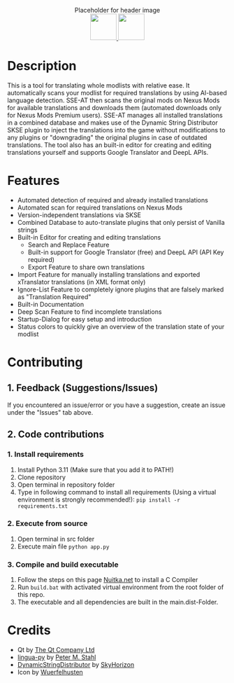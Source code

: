 <p align="center">
<!-- <img src="https://i.imgur.com/9Z2Nnrf.png" width="500px" /> -->
Placeholder for header image
<br>
<a href="https://www.nexusmods.com/skyrimspecialedition/mods/111491"><img src="https://i.imgur.com/STsBXT6.png" height="60px"/> </a>
<a href="https://ko-fi.com/cutleast"><img src="https://i.imgur.com/KcPrhK5.png" height="60px"/> </a>
<br>

# Description

This is a tool for translating whole modlists with relative ease. It automatically scans your modlist for required translations by using AI-based language detection.
SSE-AT then scans the original mods on Nexus Mods for available translations and downloads them (automated downloads only for Nexus Mods Premium users).
SSE-AT manages all installed translations in a combined database and makes use of the Dynamic String Distributor SKSE plugin to inject the translations
into the game without modifications to any plugins or "downgrading" the original plugins in case of outdated translations.
The tool also has an built-in editor for creating and editing translations yourself and supports Google Translator and DeepL APIs.

# Features
- Automated detection of required and already installed translations
- Automated scan for required translations on Nexus Mods
- Version-independent translations via SKSE
- Combined Database to auto-translate plugins that only persist of Vanilla strings
- Built-in Editor for creating and editing translations
  - Search and Replace Feature
  - Built-in support for Google Translator (free) and DeepL API (API Key required)
  - Export Feature to share own translations
- Import Feature for manually installing translations and exported xTranslator translations (in XML format only)
- Ignore-List Feature to completely ignore plugins that are falsely marked as "Translation Required"
- Built-in Documentation
- Deep Scan Feature to find incomplete translations
- Startup-Dialog for easy setup and introduction
- Status colors to quickly give an overview of the translation state of your modlist

# Contributing

## 1. Feedback (Suggestions/Issues)

If you encountered an issue/error or you have a suggestion, create an issue under the "Issues" tab above.

## 2. Code contributions

### 1. Install requirements

1. Install Python 3.11 (Make sure that you add it to PATH!)
2. Clone repository
3. Open terminal in repository folder
4. Type in following command to install all requirements (Using a virtual environment is strongly recommended!):
   `pip install -r requirements.txt`

### 2. Execute from source

1. Open terminal in src folder
2. Execute main file
   `python app.py`

### 3. Compile and build executable

1. Follow the steps on this page [Nuitka.net](https://nuitka.net/doc/user-manual.html#usage) to install a C Compiler
2. Run `build.bat` with activated virtual environment from the root folder of this repo.
3. The executable and all dependencies are built in the main.dist-Folder.

# Credits

- Qt by [The Qt Company Ltd](https://qt.io)
- [lingua-py](https://github.com/pemistahl/lingua-py) by [Peter M. Stahl](https://github.com/pemistahl)
- [DynamicStringDistributor](https://github.com/SkyHorizon3/DynamicStringDistributor) by [SkyHorizon](https://github.com/SkyHorizon3)
- Icon by [Wuerfelhusten](https://nexusmods.com/users/122160268)
